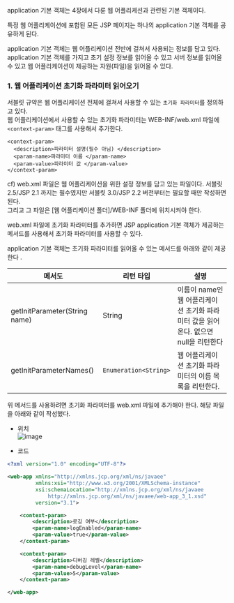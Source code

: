application 기본 객체는 4장에서 다룬 웹 어플리케션과 관련된 기본 객체이다. 

특정 웹 어플리케이션에 포함된 모든 JSP 페이지는 하나의 application 기본 객체를 공유하게 된다.

application 기본 객체는 웹 어플리케이션 전반에 걸쳐서 사용되는 정보를 담고 있다.  
application 기본 객체를 가지고 초기 설정 정보를 읽어올 수 있고 서버 정보를 읽어올 수 있고 웹 어플리케이션이 제공하는 자원(파일)을 읽어올 수 있다.

### 1. 웹 어플리케이션 초기화 파라미터 읽어오기

서블릿 규약은 웹 어플리케이션 전체에 걸쳐서 사용할 수 있는 `초기화 파라미터`를 정의하고 있다.  
웹 어플리케이션에서 사용할 수 있는 초기화 파라미터는 WEB-INF/web.xml 파일에 `<context-param>` 태그를 사용해서 추가한다.

``` 
<context-param> 
  <description>파라미터 설명(필수 아님) </description>
  <param-name>파라미터 이름 </param-name>
  <param-value>파라미터 값 </param-value>
</context-param>
```
cf) web.xml 파일은 웹 어플리케이션을 위한 설정 정보를 담고 있는 파일이다. 서블릿 2.5/JSP 2.1 까지는 필수였지만 서블릿 3.0/JSP 2.2 버전부터는 필요할 때만 작성하면 된다.  
    그리고 그 파일은 [웹 어플리케이션 폴더]/WEB-INF 폴더에 위치시켜야 한다.

web.xml 파일에 초기화 파라미터를 추가하면 JSP application 기본 객체가 제공하는 메서드를 사용해서 초기화 파라미터를 사용할 수 있다.

application 기본 객체는 초기화 파라미터를 읽어올 수 있는 메서드를 아래와 같이 제공한다 .

| 메서도 | 리턴 타입 | 설명 | 
| --- | --- | --- | 
| getInitParameter(String name) | String | 이름이 name인 웹 어플리케이션 초기화 파라미터 값을 읽어온다. 없으면 null을 리턴한다 | 
| getInitParameterNames() | `Enumeration<String>`| 웹 어플리케이션 초기화 파라미터의 이름 목록을 리턴한다. | 

위 메서드를 사용하려면 초기화 파라미터를 web.xml 파일에 추가해야 한다. 해당 파일을 아래와 같이 작성했다.

- 위치  
![image](https://user-images.githubusercontent.com/64796257/148707131-d9c46dc3-721c-4683-b959-564514a4b103.png)

- 코드  
``` xml
<?xml version="1.0" encoding="UTF-8"?>

<web-app xmlns="http://xmlns.jcp.org/xml/ns/javaee"
         xmlns:xsi="http://www.w3.org/2001/XMLSchema-instance"
         xsi:schemaLocation="http://xmlns.jcp.org/xml/ns/javaee 
             http://xmlns.jcp.org/xml/ns/javaee/web-app_3_1.xsd"
         version="3.1">

	<context-param>
		<description>로깅 여부</description>
		<param-name>logEnabled</param-name>
		<param-value>true</param-value>
	</context-param>

	<context-param>
		<description>디버깅 레벨</description>
		<param-name>debugLevel</param-name>
		<param-value>5</param-value>
	</context-param>

</web-app>
```


